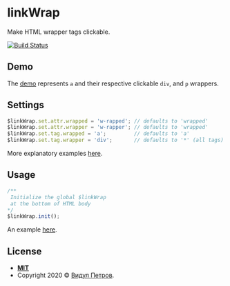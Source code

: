 # linkWrap
Make HTML wrapper tags clickable.

[![Build Status](https://travis-ci.org/vidul-nikolaev-petrov/linkWrap.svg?branch=master)](https://travis-ci.org/vidul-nikolaev-petrov/linkWrap)

## Demo

The [demo](https://vidul-nikolaev-petrov.github.io/linkWrap/) represents `a` and their respective clickable `div`, and `p` wrappers.

## Settings

```javascript
$linkWrap.set.attr.wrapped = 'w-rapped'; // defaults to 'wrapped'
$linkWrap.set.attr.wrapper = 'w-rapper'; // defaults to 'wrapped'
$linkWrap.set.tag.wrapped = 'a';         // defaults to 'a'
$linkWrap.set.tag.wrapper = 'div';       // defaults to '*' (all tags)
```
More explanatory examples [here](https://github.com/vidul-nikolaev-petrov/linkWrap/tree/master/__tests__).

## Usage

```javascript
/**
 Initialize the global $linkWrap
 at the bottom of HTML body
*/
$linkWrap.init();
```

An example [here](https://github.com/vidul-nikolaev-petrov/linkWrap/blob/master/index.html#L86).

## License

- **[MIT](https://github.com/vidul-nikolaev-petrov/linkWrap/blob/master/LICENSE)**
- Copyright 2020 © <a href="http://www.vidul.com" target="_blank">Видул Петров</a>.

